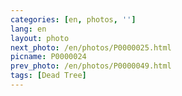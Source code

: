 ```yaml
---
categories: [en, photos, '']
lang: en
layout: photo
next_photo: /en/photos/P0000025.html
picname: P0000024
prev_photo: /en/photos/P0000049.html
tags: [Dead Tree]
---
```

